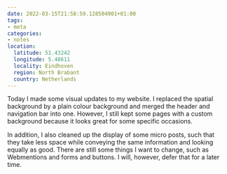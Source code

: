 ```yaml
---
date: 2022-03-15T21:58:59.128504901+01:00
tags:
- meta
categories:
- notes
location:
  latitude: 51.43242
  longitude: 5.48611
  locality: Eindhoven
  region: North Brabant
  country: Netherlands
---
```


Today I made some visual updates to my website. I replaced the spatial background by a plain colour background and merged the header and navigation bar into one. However, I still kept some pages with a custom background because it looks great for some specific occasions.

In addition, I also cleaned up the display of some micro posts, such that they take less space while conveying the same information and looking equally as good. There are still some things I want to change, such as Webmentions and forms and buttons. I will, however, defer that for a later time.
